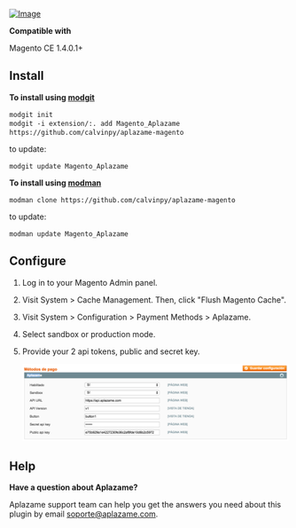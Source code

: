 [ ![Image](https://aplazame.com/static/img/banners/Banner-white-1.png "Aplazame") ](https://aplazame.com "Aplazame")

**Compatible with**

Magento CE 1.4.0.1+

Install
-------

**To install using [modgit](https://github.com/jreinke/modgit)**

```
modgit init
modgit -i extension/:. add Magento_Aplazame https://github.com/calvinpy/aplazame-magento
```
to update:
```
modgit update Magento_Aplazame
```

**To install using [modman](https://github.com/colinmollenhour/modman)**

```
modman clone https://github.com/calvinpy/aplazame-magento
```
to update:
```
modman update Magento_Aplazame
```


Configure
---------

1. Log in to your Magento Admin panel.
2. Visit System > Cache Management. Then, click "Flush Magento Cache".
3. Visit System > Configuration > Payment Methods > Aplazame.
4. Select sandbox or production mode.
5. Provide your 2 api tokens, public and secret key.
 
	![](docs/admin.png)


Help
----

**Have a question about Aplazame?**

Aplazame support team can help you get the answers you need about this plugin by email soporte@aplazame.com.
